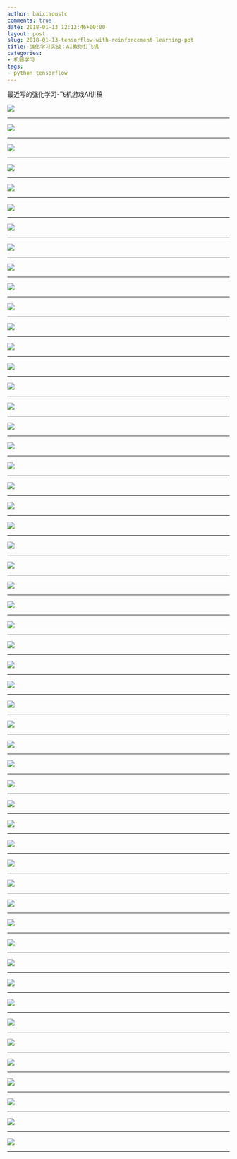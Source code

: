 ```yaml
---
author: baixiaoustc
comments: true
date: 2018-01-13 12:12:46+00:00
layout: post
slug: 2018-01-13-tensorflow-with-reinforcement-learning-ppt
title: 强化学习实战：AI教你打飞机
categories:
- 机器学习
tags:
- python tensorflow
---
```


最近写的强化学习-飞机游戏AI讲稿

![](http://image99.renyit.com/image/%E5%BC%BA%E5%8C%96%E5%AD%A6%E4%B9%A0%E5%AE%9E%E6%88%98%EF%BC%9AAI%E6%95%99%E4%BD%A0%E6%89%93%E9%A3%9E%E6%9C%BA.001.jpeg)

---

![](http://image99.renyit.com/image/%E5%BC%BA%E5%8C%96%E5%AD%A6%E4%B9%A0%E5%AE%9E%E6%88%98%EF%BC%9AAI%E6%95%99%E4%BD%A0%E6%89%93%E9%A3%9E%E6%9C%BA.002.jpeg)

---

![](http://image99.renyit.com/image/%E5%BC%BA%E5%8C%96%E5%AD%A6%E4%B9%A0%E5%AE%9E%E6%88%98%EF%BC%9AAI%E6%95%99%E4%BD%A0%E6%89%93%E9%A3%9E%E6%9C%BA.003.jpeg)

---

![](http://image99.renyit.com/image/%E5%BC%BA%E5%8C%96%E5%AD%A6%E4%B9%A0%E5%AE%9E%E6%88%98%EF%BC%9AAI%E6%95%99%E4%BD%A0%E6%89%93%E9%A3%9E%E6%9C%BA.004.jpeg)

---

![](http://image99.renyit.com/image/%E5%BC%BA%E5%8C%96%E5%AD%A6%E4%B9%A0%E5%AE%9E%E6%88%98%EF%BC%9AAI%E6%95%99%E4%BD%A0%E6%89%93%E9%A3%9E%E6%9C%BA.005.jpeg)

---

![](http://image99.renyit.com/image/%E5%BC%BA%E5%8C%96%E5%AD%A6%E4%B9%A0%E5%AE%9E%E6%88%98%EF%BC%9AAI%E6%95%99%E4%BD%A0%E6%89%93%E9%A3%9E%E6%9C%BA.006.jpeg)

---

![](http://image99.renyit.com/image/%E5%BC%BA%E5%8C%96%E5%AD%A6%E4%B9%A0%E5%AE%9E%E6%88%98%EF%BC%9AAI%E6%95%99%E4%BD%A0%E6%89%93%E9%A3%9E%E6%9C%BA.007.jpeg)

---

![](http://image99.renyit.com/image/%E5%BC%BA%E5%8C%96%E5%AD%A6%E4%B9%A0%E5%AE%9E%E6%88%98%EF%BC%9AAI%E6%95%99%E4%BD%A0%E6%89%93%E9%A3%9E%E6%9C%BA.008.jpeg)

---

![](http://image99.renyit.com/image/%E5%BC%BA%E5%8C%96%E5%AD%A6%E4%B9%A0%E5%AE%9E%E6%88%98%EF%BC%9AAI%E6%95%99%E4%BD%A0%E6%89%93%E9%A3%9E%E6%9C%BA.009.jpeg)

---

![](http://image99.renyit.com/image/%E5%BC%BA%E5%8C%96%E5%AD%A6%E4%B9%A0%E5%AE%9E%E6%88%98%EF%BC%9AAI%E6%95%99%E4%BD%A0%E6%89%93%E9%A3%9E%E6%9C%BA.010.jpeg)

---

![](http://image99.renyit.com/image/%E5%BC%BA%E5%8C%96%E5%AD%A6%E4%B9%A0%E5%AE%9E%E6%88%98%EF%BC%9AAI%E6%95%99%E4%BD%A0%E6%89%93%E9%A3%9E%E6%9C%BA.011.jpeg)

---

![](http://image99.renyit.com/image/%E5%BC%BA%E5%8C%96%E5%AD%A6%E4%B9%A0%E5%AE%9E%E6%88%98%EF%BC%9AAI%E6%95%99%E4%BD%A0%E6%89%93%E9%A3%9E%E6%9C%BA.012.jpeg)

---

![](http://image99.renyit.com/image/%E5%BC%BA%E5%8C%96%E5%AD%A6%E4%B9%A0%E5%AE%9E%E6%88%98%EF%BC%9AAI%E6%95%99%E4%BD%A0%E6%89%93%E9%A3%9E%E6%9C%BA.013.jpeg)

---

![](http://image99.renyit.com/image/%E5%BC%BA%E5%8C%96%E5%AD%A6%E4%B9%A0%E5%AE%9E%E6%88%98%EF%BC%9AAI%E6%95%99%E4%BD%A0%E6%89%93%E9%A3%9E%E6%9C%BA.014.jpeg)

---

![](http://image99.renyit.com/image/%E5%BC%BA%E5%8C%96%E5%AD%A6%E4%B9%A0%E5%AE%9E%E6%88%98%EF%BC%9AAI%E6%95%99%E4%BD%A0%E6%89%93%E9%A3%9E%E6%9C%BA.015.jpeg)

---

![](http://image99.renyit.com/image/%E5%BC%BA%E5%8C%96%E5%AD%A6%E4%B9%A0%E5%AE%9E%E6%88%98%EF%BC%9AAI%E6%95%99%E4%BD%A0%E6%89%93%E9%A3%9E%E6%9C%BA.016.jpeg)

---

![](http://image99.renyit.com/image/%E5%BC%BA%E5%8C%96%E5%AD%A6%E4%B9%A0%E5%AE%9E%E6%88%98%EF%BC%9AAI%E6%95%99%E4%BD%A0%E6%89%93%E9%A3%9E%E6%9C%BA.017.jpeg)

---

![](http://image99.renyit.com/image/%E5%BC%BA%E5%8C%96%E5%AD%A6%E4%B9%A0%E5%AE%9E%E6%88%98%EF%BC%9AAI%E6%95%99%E4%BD%A0%E6%89%93%E9%A3%9E%E6%9C%BA.018.jpeg)

---

![](http://image99.renyit.com/image/%E5%BC%BA%E5%8C%96%E5%AD%A6%E4%B9%A0%E5%AE%9E%E6%88%98%EF%BC%9AAI%E6%95%99%E4%BD%A0%E6%89%93%E9%A3%9E%E6%9C%BA.019.jpeg)

---

![](http://image99.renyit.com/image/%E5%BC%BA%E5%8C%96%E5%AD%A6%E4%B9%A0%E5%AE%9E%E6%88%98%EF%BC%9AAI%E6%95%99%E4%BD%A0%E6%89%93%E9%A3%9E%E6%9C%BA.020.jpeg)

---

![](http://image99.renyit.com/image/%E5%BC%BA%E5%8C%96%E5%AD%A6%E4%B9%A0%E5%AE%9E%E6%88%98%EF%BC%9AAI%E6%95%99%E4%BD%A0%E6%89%93%E9%A3%9E%E6%9C%BA.021.jpeg)

---

![](http://image99.renyit.com/image/%E5%BC%BA%E5%8C%96%E5%AD%A6%E4%B9%A0%E5%AE%9E%E6%88%98%EF%BC%9AAI%E6%95%99%E4%BD%A0%E6%89%93%E9%A3%9E%E6%9C%BA.022.jpeg)

---

![](http://image99.renyit.com/image/%E5%BC%BA%E5%8C%96%E5%AD%A6%E4%B9%A0%E5%AE%9E%E6%88%98%EF%BC%9AAI%E6%95%99%E4%BD%A0%E6%89%93%E9%A3%9E%E6%9C%BA.023.jpeg)

---

![](http://image99.renyit.com/image/%E5%BC%BA%E5%8C%96%E5%AD%A6%E4%B9%A0%E5%AE%9E%E6%88%98%EF%BC%9AAI%E6%95%99%E4%BD%A0%E6%89%93%E9%A3%9E%E6%9C%BA.024.jpeg)

---

![](http://image99.renyit.com/image/%E5%BC%BA%E5%8C%96%E5%AD%A6%E4%B9%A0%E5%AE%9E%E6%88%98%EF%BC%9AAI%E6%95%99%E4%BD%A0%E6%89%93%E9%A3%9E%E6%9C%BA.025.jpeg)

---

![](http://image99.renyit.com/image/%E5%BC%BA%E5%8C%96%E5%AD%A6%E4%B9%A0%E5%AE%9E%E6%88%98%EF%BC%9AAI%E6%95%99%E4%BD%A0%E6%89%93%E9%A3%9E%E6%9C%BA.026.jpeg)

---

![](http://image99.renyit.com/image/%E5%BC%BA%E5%8C%96%E5%AD%A6%E4%B9%A0%E5%AE%9E%E6%88%98%EF%BC%9AAI%E6%95%99%E4%BD%A0%E6%89%93%E9%A3%9E%E6%9C%BA.027.jpeg)

---

![](http://image99.renyit.com/image/%E5%BC%BA%E5%8C%96%E5%AD%A6%E4%B9%A0%E5%AE%9E%E6%88%98%EF%BC%9AAI%E6%95%99%E4%BD%A0%E6%89%93%E9%A3%9E%E6%9C%BA.028.jpeg)

---

![](http://image99.renyit.com/image/%E5%BC%BA%E5%8C%96%E5%AD%A6%E4%B9%A0%E5%AE%9E%E6%88%98%EF%BC%9AAI%E6%95%99%E4%BD%A0%E6%89%93%E9%A3%9E%E6%9C%BA.029.jpeg)

---

![](http://image99.renyit.com/image/%E5%BC%BA%E5%8C%96%E5%AD%A6%E4%B9%A0%E5%AE%9E%E6%88%98%EF%BC%9AAI%E6%95%99%E4%BD%A0%E6%89%93%E9%A3%9E%E6%9C%BA.030.jpeg)

---

![](http://image99.renyit.com/image/%E5%BC%BA%E5%8C%96%E5%AD%A6%E4%B9%A0%E5%AE%9E%E6%88%98%EF%BC%9AAI%E6%95%99%E4%BD%A0%E6%89%93%E9%A3%9E%E6%9C%BA.031.jpeg)

---

![](http://image99.renyit.com/image/%E5%BC%BA%E5%8C%96%E5%AD%A6%E4%B9%A0%E5%AE%9E%E6%88%98%EF%BC%9AAI%E6%95%99%E4%BD%A0%E6%89%93%E9%A3%9E%E6%9C%BA.032.jpeg)

---

![](http://image99.renyit.com/image/%E5%BC%BA%E5%8C%96%E5%AD%A6%E4%B9%A0%E5%AE%9E%E6%88%98%EF%BC%9AAI%E6%95%99%E4%BD%A0%E6%89%93%E9%A3%9E%E6%9C%BA.033.jpeg)

---

![](http://image99.renyit.com/image/%E5%BC%BA%E5%8C%96%E5%AD%A6%E4%B9%A0%E5%AE%9E%E6%88%98%EF%BC%9AAI%E6%95%99%E4%BD%A0%E6%89%93%E9%A3%9E%E6%9C%BA.034.jpeg)

---

![](http://image99.renyit.com/image/%E5%BC%BA%E5%8C%96%E5%AD%A6%E4%B9%A0%E5%AE%9E%E6%88%98%EF%BC%9AAI%E6%95%99%E4%BD%A0%E6%89%93%E9%A3%9E%E6%9C%BA.035.jpeg)

---

![](http://image99.renyit.com/image/%E5%BC%BA%E5%8C%96%E5%AD%A6%E4%B9%A0%E5%AE%9E%E6%88%98%EF%BC%9AAI%E6%95%99%E4%BD%A0%E6%89%93%E9%A3%9E%E6%9C%BA.036.jpeg)

---

![](http://image99.renyit.com/image/%E5%BC%BA%E5%8C%96%E5%AD%A6%E4%B9%A0%E5%AE%9E%E6%88%98%EF%BC%9AAI%E6%95%99%E4%BD%A0%E6%89%93%E9%A3%9E%E6%9C%BA.037.jpeg)

---

![](http://image99.renyit.com/image/%E5%BC%BA%E5%8C%96%E5%AD%A6%E4%B9%A0%E5%AE%9E%E6%88%98%EF%BC%9AAI%E6%95%99%E4%BD%A0%E6%89%93%E9%A3%9E%E6%9C%BA.038.jpeg)

---

![](http://image99.renyit.com/image/%E5%BC%BA%E5%8C%96%E5%AD%A6%E4%B9%A0%E5%AE%9E%E6%88%98%EF%BC%9AAI%E6%95%99%E4%BD%A0%E6%89%93%E9%A3%9E%E6%9C%BA.039.jpeg)

---

![](http://image99.renyit.com/image/%E5%BC%BA%E5%8C%96%E5%AD%A6%E4%B9%A0%E5%AE%9E%E6%88%98%EF%BC%9AAI%E6%95%99%E4%BD%A0%E6%89%93%E9%A3%9E%E6%9C%BA.040.jpeg)

---

![](http://image99.renyit.com/image/%E5%BC%BA%E5%8C%96%E5%AD%A6%E4%B9%A0%E5%AE%9E%E6%88%98%EF%BC%9AAI%E6%95%99%E4%BD%A0%E6%89%93%E9%A3%9E%E6%9C%BA.041.jpeg)

---

![](http://image99.renyit.com/image/%E5%BC%BA%E5%8C%96%E5%AD%A6%E4%B9%A0%E5%AE%9E%E6%88%98%EF%BC%9AAI%E6%95%99%E4%BD%A0%E6%89%93%E9%A3%9E%E6%9C%BA.042.jpeg)

---

![](http://image99.renyit.com/image/%E5%BC%BA%E5%8C%96%E5%AD%A6%E4%B9%A0%E5%AE%9E%E6%88%98%EF%BC%9AAI%E6%95%99%E4%BD%A0%E6%89%93%E9%A3%9E%E6%9C%BA.043.jpeg)

---

![](http://image99.renyit.com/image/%E5%BC%BA%E5%8C%96%E5%AD%A6%E4%B9%A0%E5%AE%9E%E6%88%98%EF%BC%9AAI%E6%95%99%E4%BD%A0%E6%89%93%E9%A3%9E%E6%9C%BA.044.jpeg)

---

![](http://image99.renyit.com/image/%E5%BC%BA%E5%8C%96%E5%AD%A6%E4%B9%A0%E5%AE%9E%E6%88%98%EF%BC%9AAI%E6%95%99%E4%BD%A0%E6%89%93%E9%A3%9E%E6%9C%BA.045.jpeg)

---

![](http://image99.renyit.com/image/%E5%BC%BA%E5%8C%96%E5%AD%A6%E4%B9%A0%E5%AE%9E%E6%88%98%EF%BC%9AAI%E6%95%99%E4%BD%A0%E6%89%93%E9%A3%9E%E6%9C%BA.046.jpeg)

---

![](http://image99.renyit.com/image/%E5%BC%BA%E5%8C%96%E5%AD%A6%E4%B9%A0%E5%AE%9E%E6%88%98%EF%BC%9AAI%E6%95%99%E4%BD%A0%E6%89%93%E9%A3%9E%E6%9C%BA.047.jpeg)

---

![](http://image99.renyit.com/image/%E5%BC%BA%E5%8C%96%E5%AD%A6%E4%B9%A0%E5%AE%9E%E6%88%98%EF%BC%9AAI%E6%95%99%E4%BD%A0%E6%89%93%E9%A3%9E%E6%9C%BA.048.jpeg)

---

![](http://image99.renyit.com/image/%E5%BC%BA%E5%8C%96%E5%AD%A6%E4%B9%A0%E5%AE%9E%E6%88%98%EF%BC%9AAI%E6%95%99%E4%BD%A0%E6%89%93%E9%A3%9E%E6%9C%BA.049.jpeg)

---

![](http://image99.renyit.com/image/%E5%BC%BA%E5%8C%96%E5%AD%A6%E4%B9%A0%E5%AE%9E%E6%88%98%EF%BC%9AAI%E6%95%99%E4%BD%A0%E6%89%93%E9%A3%9E%E6%9C%BA.050.jpeg)

---

![](http://image99.renyit.com/image/%E5%BC%BA%E5%8C%96%E5%AD%A6%E4%B9%A0%E5%AE%9E%E6%88%98%EF%BC%9AAI%E6%95%99%E4%BD%A0%E6%89%93%E9%A3%9E%E6%9C%BA.051.jpeg)

---

![](http://image99.renyit.com/image/%E5%BC%BA%E5%8C%96%E5%AD%A6%E4%B9%A0%E5%AE%9E%E6%88%98%EF%BC%9AAI%E6%95%99%E4%BD%A0%E6%89%93%E9%A3%9E%E6%9C%BA.052.jpeg)

---

![](http://image99.renyit.com/image/%E5%BC%BA%E5%8C%96%E5%AD%A6%E4%B9%A0%E5%AE%9E%E6%88%98%EF%BC%9AAI%E6%95%99%E4%BD%A0%E6%89%93%E9%A3%9E%E6%9C%BA.053.jpeg)

---
